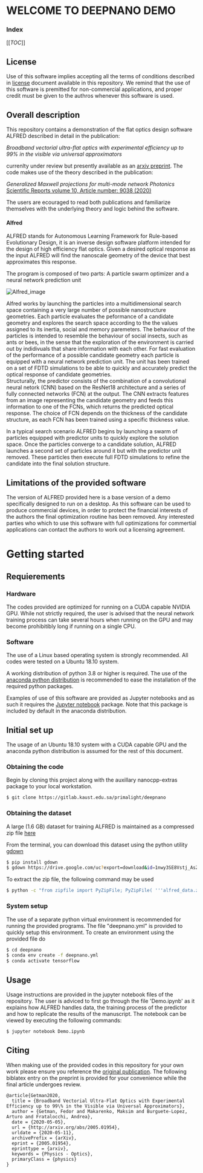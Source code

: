# WELCOME TO DEEPNANO DEMO

### Index
[[_TOC_]]

## License

Use of this software implies accepting all the terms of conditions described in [license](https://gitlab.kaust.edu.sa/makam0a/deepnano/-/blob/master/LICENSE) document available in this repository.
We remind that the use of this software is premitted for non-commercial applications, and proper credit must be given to the authros whenever this software is used.

## Overall description

This repository contains a demonstration of the flat optics design software ALFRED described in detail in the publication: 

*Broadband vectorial ultra-flat optics with experimental efficiency up to 99% in the visible via universal approximators*

currenlty under review but presently available as an [arxiv preprint](https://arxiv.org/abs/2005.01954). The code makes use of the theory described in the publication:

*Generalized Maxwell projections for multi-mode network Photonics* [Scientific Reports volume 10, Article number: 9038 (2020)](https://doi.org/10.1038/s41598-020-65293-6)

The users are ecouraged to read both publications and familiarize themselves with the underlying theory and logic behind the  software.

#### Alfred
ALFRED stands for Autonomous Learning Framework for Rule-based Evolutionary Design, it is an inverse design software platform 
intended for the design of high efficiency flat optics. Given a desired optical response as the input ALFRED will find the
nanoscale geometry of the device that best approximates this response. 

The program is composed of two parts: A particle swarm optimizer and a neural network prediction unit

![Alfred_image](https://gitlab.kaust.edu.sa/makam0a/deepnano/-/raw/assets/alfred_overview.png)

Alfred works by launching the particles into a multidimensional search space containing a very large number of possible
nanostructure geometries. Each particle evaluates the peformance of a candidate geometry and explores the search space
according to the the values assigned to its inertia, social and memory paremeters. The behaviour of the particles is
intended to resemble the behaviour of social insects, such as ants or bees, in the sense that the exploration of the 
environment is carried out by indidivuals that share information with each other. For fast evaluation of the performance
of a possible candidate geometry each particle is equipped with a neural network prediction unit. The unit has been trained
on a set of FDTD simulations to be able to quickly and accurately predict the optical response of candidate geometries.  
Structurally, the predictor consists of the combination of a convolutional neural netork (CNN) based on the ResNet18 architecture 
and a series of fully connected networks (FCN) at the output. The CNN extracts features from an image representing the candidate
geometry and feeds this information to one of the FCNs, which returns the predicted optical response. The choice of FCN depends
on the thickness of the candidate structure, as each FCN has been trained using a specific thickness value.

In a typical search scenario ALFRED begins by launching a swarm of particles equipped with predictor units to quickly explore
the solution space. Once the particles converge to a candidate solution, ALFRED launches a second set of particles around it 
but with the predictor unit removed. These particles then execute full FDTD simulations to refine the candidate into the final
solution structure.

## Limitations of the provided software

The version of ALFRED provided here is a base version of a demo specifically designed to run on a desktop. As this software can be used to produce commercial 
devices, in order to protect the financial interests of the authors the final optimization routine has been removed. Any interested
parties who which to use this software with full optimizations for commertial applications can contact the authors to work out a licensing agreement.


# Getting started

## Requierements

### Hardware

The codes provided are optimized for running on a CUDA capable NVIDIA GPU.
While not strictly required, the user is advised that the neural network training
process can take several hours when running on the GPU and may become prohibitibly
long if running on a single CPU. 

### Software

The use of a Linux based operating system is strongly recommended. 
All codes were tested on a Ubuntu 18.10 system.

A working distribution of python 3.8 or higher is required.
The use of the [anaconda python distribution](https://www.anaconda.com/) is recommended
to ease the installation of the required python packages.

Examples of use of this software are provided as Jupyter notebooks and as such 
it requires the [Jupyter notebook](https://jupyter.org/) package. Note that this package
is included by default in the anaconda distribution.


## Initial set up

The usage of an Ubuntu 18.10 system with a CUDA capable GPU and the anaconda python
distribution is assumed for the rest of this document. 

### Obtaining the code

Begin by cloning this project along with the auxillary nanocpp-extras package to your local workstation.

```sh
$ git clone https://gitlab.kaust.edu.sa/primalight/deepnano
```

### Obtaining the dataset

A large (1.6 GB) dataset for training ALFRED is maintained as a compressed zip file [here](https://drive.google.com/uc?export=download&id=1nwy3SE8Vstj_AsZ-iMygCsfu4IFi7fAw)

From the terminal, you can download this dataset using the python utility [gdown](https://github.com/wkentaro/gdown)

```bash
$ pip install gdown
$ gdown https://drive.google.com/uc?export=download&id=1nwy3SE8Vstj_AsZ-iMygCsfu4IFi7fAw
```

To extract the zip file, the following command may be used

```bash
$ python -c "from zipfile import PyZipFile; PyZipFile( '''alfred_data.zip''' ).extractall()";
```


### System setup

The use of a separate python virtual environment is recommended for running the provided
programs. The file "deepnano.yml" is provided to quickly setup this environment. To create an environment
using the provided file do

```bash
$ cd deepnano
$ conda env create -f deepnano.yml
$ conda activate tensorflow
```



## Usage

Usage instructions are provided in the jupyter notebook files of the repository. The user is adviced to first go through the 
file 'Demo.ipynb' as it explains how ALFRED handles data, the training process of the predictor and how to replicate the results
of the manuscript. The notebook can be viewed by executing the following commands:

```bash
$ jupyter notebook Demo.ipynb
```
## Citing

When making use of the provided codes in this repository for your own work please ensure you reference the [original publication](https://arxiv.org/abs/2005.01954). 
The following biblatex entry on the preprint is provided for your convenience while the final article undergoes review.

```
@article{Getman2020,
  title = {Broadband Vectorial Ultra-Flat Optics with Experimental Efficiency up to 99\% in the Visible via Universal Approximators},
  author = {Getman, Fedor and Makarenko, Maksim and Burguete-Lopez, Arturo and Fratalocchi, Andrea},
  date = {2020-05-05},
  url = {http://arxiv.org/abs/2005.01954},
  urldate = {2020-05-11},
  archivePrefix = {arXiv},
  eprint = {2005.01954},
  eprinttype = {arxiv},
  keywords = {Physics - Optics},
  primaryClass = {physics}
}
```
